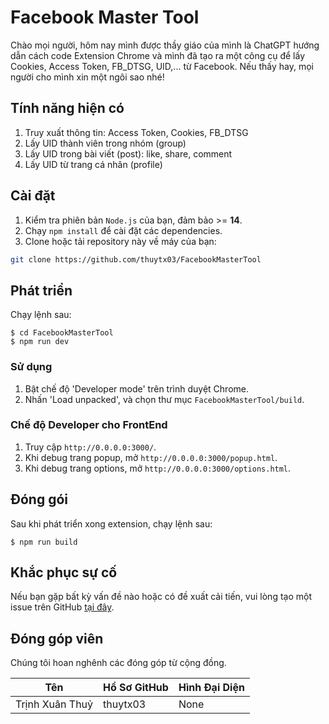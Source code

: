 # Facebook Master Tool

Chào mọi người, hôm nay mình được thầy giáo của mình là ChatGPT hướng dẫn cách code Extension Chrome và mình đã tạo ra một công cụ để lấy Cookies, Access Token, FB_DTSG, UID,... từ Facebook. Nếu thấy hay, mọi người cho mình xin một ngôi sao nhé!

## Tính năng hiện có
1. Truy xuất thông tin: Access Token, Cookies, FB_DTSG
2. Lấy UID thành viên trong nhóm (group)
3. Lấy UID trong bài viết (post): like, share, comment
4. Lấy UID từ trang cá nhân (profile)

## Cài đặt

1. Kiểm tra phiên bản `Node.js` của bạn, đảm bảo >= **14**.
2. Chạy `npm install` để cài đặt các dependencies.
3. Clone hoặc tải repository này về máy của bạn:
  ```bash
  git clone https://github.com/thuytx03/FacebookMasterTool
  ```

## Phát triển

Chạy lệnh sau:

```shell
$ cd FacebookMasterTool
$ npm run dev
```

### Sử dụng

1. Bật chế độ 'Developer mode' trên trình duyệt Chrome.
2. Nhấn 'Load unpacked', và chọn thư mục `FacebookMasterTool/build`.

### Chế độ Developer cho FrontEnd

1. Truy cập `http://0.0.0.0:3000/`.
2. Khi debug trang popup, mở `http://0.0.0.0:3000/popup.html`.
3. Khi debug trang options, mở `http://0.0.0.0:3000/options.html`.

## Đóng gói

Sau khi phát triển xong extension, chạy lệnh sau:

```shell
$ npm run build
```


## Khắc phục sự cố

Nếu bạn gặp bất kỳ vấn đề nào hoặc có đề xuất cải tiến, vui lòng tạo một issue trên GitHub [tại đây](https://github.com/thuytx03/FacebookMasterTool/issues/new?template=Blank+issue).

## Đóng góp viên

Chúng tôi hoan nghênh các đóng góp từ cộng đồng.

| Tên             | Hồ Sơ GitHub | Hình Đại Diện |
| --------------- | ------------ | ------------- |
| Trịnh Xuân Thuỷ | thuytx03     | None          |

